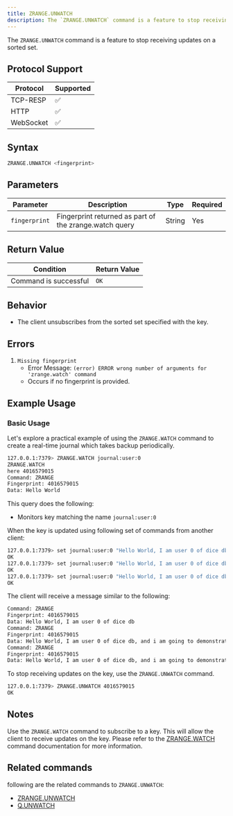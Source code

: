 ```yaml
---
title: ZRANGE.UNWATCH
description: The `ZRANGE.UNWATCH` command is a feature to stop receiving updates on a sorted set
---
```


The `ZRANGE.UNWATCH` command is a feature to stop receiving updates on a sorted set.

## Protocol Support

| Protocol  | Supported |
| --------- | --------- |
| TCP-RESP  | ✅        |
| HTTP      | ✅        |
| WebSocket | ✅        |

## Syntax

```bash
ZRANGE.UNWATCH <fingerprint>
```

## Parameters

| Parameter    | Description                                                                         | Type   | Required |
| ------------ | ----------------------------------------------------------------------------------- | ------ | -------- |
| `fingerprint` | Fingerprint returned as part of the zrange.watch query | String | Yes      |



## Return Value

| Condition             | Return Value                                               |
| --------------------- | ---------------------------------------------------------- |
| Command is successful |  `OK`  |

## Behavior

- The client unsubscribes from the sorted set specified with the key.

## Errors

1. `Missing fingerprint`
   - Error Message: `(error) ERROR wrong number of arguments for 'zrange.watch' command`
   - Occurs if no fingerprint is provided.

## Example Usage

### Basic Usage

Let's explore a practical example of using the `ZRANGE.WATCH` command to create a real-time journal which takes backup periodically.

```bash
127.0.0.1:7379> ZRANGE.WATCH journal:user:0
ZRANGE.WATCH
here 4016579015
Command: ZRANGE
Fingerprint: 4016579015
Data: Hello World
```

This query does the following:

- Monitors key matching the name `journal:user:0`

When the key is updated using following set of commands from another client:
    
```bash
127.0.0.1:7379> set journal:user:0 "Hello World, I am user 0 of dice db"
OK
127.0.0.1:7379> set journal:user:0 "Hello World, I am user 0 of dice db, and i am going to demonstrate the use of watch commands"
OK
127.0.0.1:7379> set journal:user:0 "Hello World, I am user 0 of dice db, and i am going to demonstrate the use of watch and unwatch commands."
OK
```

The client will receive a message similar to the following:
```bash
Command: ZRANGE
Fingerprint: 4016579015
Data: Hello World, I am user 0 of dice db
Command: ZRANGE
Fingerprint: 4016579015
Data: Hello World, I am user 0 of dice db, and i am going to demonstrate the use of watch commands
Command: ZRANGE
Fingerprint: 4016579015
Data: Hello World, I am user 0 of dice db, and i am going to demonstrate the use of watch and unwatch commands.
```

To stop receiving updates on the key, use the `ZRANGE.UNWATCH` command.

```bash
127.0.0.1:7379> ZRANGE.UNWATCH 4016579015
OK
```


## Notes

Use the `ZRANGE.WATCH` command to subscribe to a key. This will allow the client to receive updates on the key. Please refer to
the [ZRANGE.WATCH](/commands/zrangewatch) command documentation for more information.

## Related commands

following are the related commands to `ZRANGE.UNWATCH`:
- [ZRANGE.UNWATCH](/commands/zrangeunwatch)
- [Q.UNWATCH](/commands/qunwatch)

